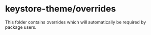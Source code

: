 # keystore-theme/overrides

This folder contains overrides which will automatically be required by package users.
